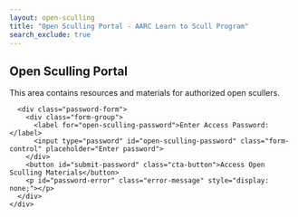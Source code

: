 ```yaml
---
layout: open-sculling
title: "Open Sculling Portal - AARC Learn to Scull Program"
search_exclude: true
---
```


<link rel="stylesheet" href="{{ '/assets/css/coach-portal.css' | relative_url }}"> <!-- Assuming similar styling needs -->
<link rel="stylesheet" href="https://cdnjs.cloudflare.com/ajax/libs/font-awesome/5.15.4/css/all.min.css"
  integrity="sha512-1ycn6IcaQQ40/MKBW2W4Rhis/DbILU74C1vSrLJxCq57o941Ym01SwNsOMqvEBFlcgUa6xLiPY/NS5R+E6ztJQ=="
  crossorigin="anonymous" referrerpolicy="no-referrer" />

<div class="password-protected-content">
  <div id="password-gate" class="password-gate">
    <div class="info-box note">
      <h2>Open Sculling Portal</h2>
      <p>This area contains resources and materials for authorized open scullers.</p>

      <div class="password-form">
        <div class="form-group">
          <label for="open-sculling-password">Enter Access Password:</label>
          <input type="password" id="open-sculling-password" class="form-control" placeholder="Enter password">
        </div>
        <button id="submit-password" class="cta-button">Access Open Sculling Materials</button>
        <p id="password-error" class="error-message" style="display: none;"></p>
      </div>
    </div>
  </div>

  <div id="open-sculling-content" class="coach-content" style="display: none;"> <!-- Re-used class for structure, can be renamed -->
    <h1>Open Sculling Resources</h1>

    <div class="info-box tip">
      <h3>Welcome, Open Scullers!</h3>
      <p>This section provides resources relevant to open sculling activities.</p>
    </div>

    <!-- Content for open scullers will go here. This could include specific guidelines, sign-up links, etc. -->
    <p>Please find below links to resources, safety guidelines, and technique information:</p>
    <ul>
      <li><a href="{{ '/open-sculling/resources/' | relative_url }}">Resources</a></li>
      <li><a href="{{ '/open-sculling/safety/' | relative_url }}">Safety Guidelines</a></li>
      <li><a href="{{ '/open-sculling/technique/' | relative_url }}">Technique</a></li>
    </ul>
    
  </div>
</div>

<script>
document.addEventListener('DOMContentLoaded', function() {
    const passwordGate = document.getElementById('password-gate');
    const contentArea = document.getElementById('open-sculling-content'); // Changed ID
    const passwordInput = document.getElementById('open-sculling-password'); // Changed ID
    const submitButton = document.getElementById('submit-password');
    const passwordError = document.getElementById('password-error');
    const correctPasswordHash = "{{ site.open_sculling_password_hash }}"; // New config variable

    async function checkPassword() {
        const enteredPassword = passwordInput.value;
        if (!enteredPassword) {
            passwordError.textContent = 'Please enter a password.';
            passwordError.style.display = 'block';
            return;
        }

        try {
            const encoder = new TextEncoder();
            const data = encoder.encode(enteredPassword);
            const hashBuffer = await crypto.subtle.digest('SHA-256', data);
            const hashArray = Array.from(new Uint8Array(hashBuffer));
            const enteredPasswordHash = hashArray.map(b => b.toString(16).padStart(2, '0')).join('');

            if (enteredPasswordHash === correctPasswordHash) {
                localStorage.setItem('aarc_open_sculling_access', 'granted'); // Changed localStorage key
                passwordGate.style.display = 'none';
                contentArea.style.display = 'block';
                passwordError.style.display = 'none';
                if (typeof initializeTabs === 'function') { // If you use tabs here
                    initializeTabs(); 
                }
            } else {
                passwordError.textContent = 'Incorrect password. Please try again.';
                passwordError.style.display = 'block';
                localStorage.removeItem('aarc_open_sculling_access'); // Changed localStorage key
            }
        } catch (error) {
            console.error("Password hashing error:", error);
            passwordError.textContent = 'Error verifying password. Please try again.';
            passwordError.style.display = 'block';
        }
    }

    if (submitButton) {
        submitButton.addEventListener('click', checkPassword);
    }

    if (passwordInput) {
        passwordInput.addEventListener('keypress', function(event) {
            if (event.key === 'Enter') {
                event.preventDefault(); 
                checkPassword();
            }
        });
    }

    if (localStorage.getItem('aarc_open_sculling_access') === 'granted') { // Changed localStorage key
        passwordGate.style.display = 'none';
        contentArea.style.display = 'block';
        if (typeof initializeTabs === 'function') {
            initializeTabs();
        }
    } else {
        passwordGate.style.display = 'block';
        contentArea.style.display = 'none';
    }
});
</script>
